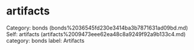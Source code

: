# artifacts

Category: bonds (bonds%2036545fd230e3414ba3b7871631ad09bd.md)
Self: artifacts (artifacts%2009473eee62ea48c8a9249f92a9b133c4.md)
category: bonds
label: Artifacts

[](Untitled%20caefb880d3064b3abb937bba704a3f9a.md)